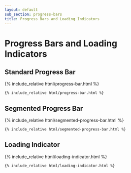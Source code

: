 ```yaml
---
layout: default
sub_section: progress-bars
title: Progress Bars and Loading Indicators
---
```


# Progress Bars and Loading Indicators

## Standard Progress Bar

<div class="site-c-showcase">
{% include_relative html/progress-bar.html %}
</div>

```html
{% include_relative html/progress-bar.html %}
```

## Segmented Progress Bar

<div class="site-c-showcase">
{% include_relative html/segmented-progress-bar.html %}
</div>

```html
{% include_relative html/segmented-progress-bar.html %}
```

## Loading Indicator

<div class="site-c-showcase">
{% include_relative html/loading-indicator.html %}
</div>

```html
{% include_relative html/loading-indicator.html %}
```